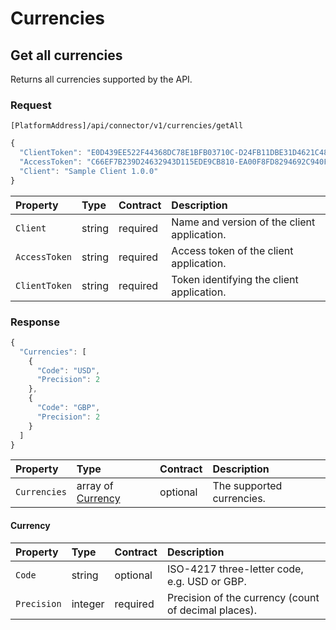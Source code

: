 <!-- AUTOMATICALLY GENERATED, DO NOT MODIFY -->
# Currencies

## Get all currencies

Returns all currencies supported by the API.

### Request

`[PlatformAddress]/api/connector/v1/currencies/getAll`

```javascript
{
  "ClientToken": "E0D439EE522F44368DC78E1BFB03710C-D24FB11DBE31D4621C4817E028D9E1D",
  "AccessToken": "C66EF7B239D24632943D115EDE9CB810-EA00F8FD8294692C940F6B5A8F9453D",
  "Client": "Sample Client 1.0.0"
}
```

| Property | Type | Contract | Description |
| :-- | :-- | :-- | :-- |
| `Client` | string | required | Name and version of the client application. |
| `AccessToken` | string | required | Access token of the client application. |
| `ClientToken` | string | required | Token identifying the client application. |

### Response

```javascript
{
  "Currencies": [
    {
      "Code": "USD",
      "Precision": 2
    },
    {
      "Code": "GBP",
      "Precision": 2
    }
  ]
}
```

| Property | Type | Contract | Description |
| :-- | :-- | :-- | :-- |
| `Currencies` | array of [Currency](#currency) | optional | The supported currencies. |

#### Currency

| Property | Type | Contract | Description |
| :-- | :-- | :-- | :-- |
| `Code` | string | optional | ISO-4217 three-letter code, e.g. USD or GBP. |
| `Precision` | integer | required | Precision of the currency (count of decimal places). |
